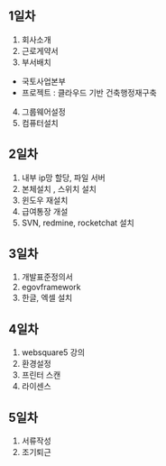 ## 1일차

1. 회사소개
2. 근로게약서
3. 부서배치

- 국토사업본부
- 프로젝트 : 클라우드 기반 건축행정재구축

4. 그룹웨어설정
5. 컴퓨터설치

## 2일차

1. 내부 ip망 할당, 파일 서버
2. 본체설치 , 스위치 설치
3. 윈도우 재설치
4. 급여통장 개설
5. SVN, redmine, rocketchat 설치

## 3일차

1. 개발표준정의서
2. egovframework
3. 한글, 엑셀 설치

## 4일차

1. websquare5 강의
2. 환경설정
3. 프린터 스캔
4. 라이센스

## 5일차

1. 서류작성
2. 조기퇴근
